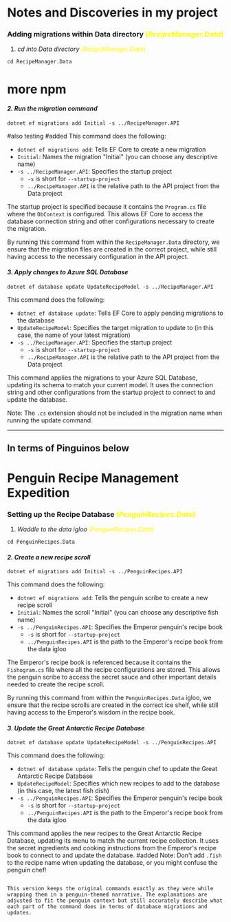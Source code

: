 # Notes and Discoveries in my project 

### Adding migrations within Data directory <span style="color:yellow">(*RecipeManager.Data*)</span>

1. *cd into Data directory* <span style="color:yellow">(*RecipeManager.Data*)</span>

```
cd RecipeManager.Data
```
# more npm
#### *2. Run the migration command* 
``` 
dotnet ef migrations add Initial -s ../RecipeManager.API
```
#also testing
#added
This command does the following:
- `dotnet ef migrations add`: Tells EF Core to create a new migration
- `Initial`: Names the migration "Initial" (you can choose any descriptive name)
- `-s ../RecipeManager.API`: Specifies the startup project
  - `-s` is short for `--startup-project`
  - `../RecipeManager.API` is the relative path to the API project from the Data project

The startup project is specified because it contains the `Program.cs` file where the `DbContext` is configured. This allows EF Core to access the database connection string and other configurations necessary to create the migration.

By running this command from within the `RecipeManager.Data` directory, we ensure that the migration files are created in the correct project, while still having access to the necessary configuration in the API project.

#### *3. Apply changes to Azure SQL Database*

```
dotnet ef database update UpdateRecipeModel -s ../RecipeManager.API
```

This command does the following:
- `dotnet ef database update`: Tells EF Core to apply pending migrations to the database
- `UpdateRecipeModel`: Specifies the target migration to update to (in this case, the name of your latest migration)
- `-s ../RecipeManager.API`: Specifies the startup project
  - `-s` is short for `--startup-project`
  - `../RecipeManager.API` is the relative path to the API project from the Data project

This command applies the migrations to your Azure SQL Database, updating its schema to match your current model. It uses the connection string and other configurations from the startup project to connect to and update the database.

Note: The `.cs` extension should not be included in the migration name when running the update command.

<hr/>

## In terms of Pinguinos below 


# Penguin Recipe Management Expedition

### Setting up the Recipe Database <span style="color:yellow">(*PenguinRecipes.Data*)</span>

1. *Waddle to the data igloo* <span style="color:yellow">(*PenguinRecipes.Data*)</span>

```
cd PenguinRecipes.Data
```

#### *2. Create a new recipe scroll* 
```
dotnet ef migrations add Initial -s ../PenguinRecipes.API
```

This command does the following:
- `dotnet ef migrations add`: Tells the penguin scribe to create a new recipe scroll
- `Initial`: Names the scroll "Initial" (you can choose any descriptive fish name)
- `-s ../PenguinRecipes.API`: Specifies the Emperor penguin's recipe book
  - `-s` is short for `--startup-project`
  - `../PenguinRecipes.API` is the path to the Emperor's recipe book from the data igloo

The Emperor's recipe book is referenced because it contains the `Fishogram.cs` file where all the recipe configurations are stored. This allows the penguin scribe to access the secret sauce and other important details needed to create the recipe scroll.

By running this command from within the `PenguinRecipes.Data` igloo, we ensure that the recipe scrolls are created in the correct ice shelf, while still having access to the Emperor's wisdom in the recipe book.

#### *3. Update the Great Antarctic Recipe Database*

```
dotnet ef database update UpdateRecipeModel -s ../PenguinRecipes.API
```

This command does the following:
- `dotnet ef database update`: Tells the penguin chef to update the Great Antarctic Recipe Database
- `UpdateRecipeModel`: Specifies which new recipes to add to the database (in this case, the latest fish dish)
- `-s ../PenguinRecipes.API`: Specifies the Emperor penguin's recipe book
  - `-s` is short for `--startup-project`
  - `../PenguinRecipes.API` is the path to the Emperor's recipe book from the data igloo

This command applies the new recipes to the Great Antarctic Recipe Database, updating its menu to match the current recipe collection. It uses the secret ingredients and cooking instructions from the Emperor's recipe book to connect to and update the database.
#added
Note: Don't add `.fish` to the recipe name when updating the database, or you might confuse the penguin chef!
```

This version keeps the original commands exactly as they were while wrapping them in a penguin-themed narrative. The explanations are adjusted to fit the penguin context but still accurately describe what each part of the command does in terms of database migrations and updates.
